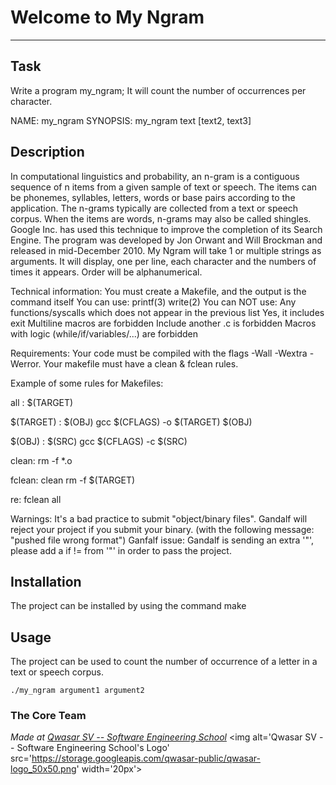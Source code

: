 # Welcome to My Ngram
***

## Task
Write a program my_ngram; It will count the number of occurrences per character.

NAME: my_ngram
SYNOPSIS: my_ngram text [text2, text3]

## Description
In computational linguistics and probability, an n-gram is a contiguous sequence of n items from a given sample of text or speech. 
The items can be phonemes, syllables, letters, words or base pairs according to the application. 
The n-grams typically are collected from a text or speech corpus. When the items are words, n-grams may also be called shingles.
Google Inc. has used this technique to improve the completion of its Search Engine. The program was developed by Jon Orwant and Will Brockman and released in mid-December 2010.
My Ngram will take 1 or multiple strings as arguments.
It will display, one per line, each character and the numbers of times it appears. Order will be alphanumerical.

Technical information:
You must create a Makefile, and the output is the command itself
You can use:
printf(3)
write(2)
You can NOT use:
Any functions/syscalls which does not appear in the previous list
Yes, it includes exit
Multiline macros are forbidden
Include another .c is forbidden
Macros with logic (while/if/variables/...) are forbidden

Requirements:
Your code must be compiled with the flags -Wall -Wextra -Werror.
Your makefile must have a clean & fclean rules.

Example of some rules for Makefiles:

all : $(TARGET)

$(TARGET) : $(OBJ)
	gcc $(CFLAGS) -o $(TARGET) $(OBJ) 

$(OBJ) : $(SRC)
	gcc $(CFLAGS) -c $(SRC)

clean:
	rm -f *.o

fclean: clean
	rm -f $(TARGET)

re: fclean all

Warnings:
It's a bad practice to submit "object/binary files". Gandalf will reject your project if you submit your binary. 
(with the following message: "pushed file wrong format")
Ganfalf issue:
Gandalf is sending an extra '"', please add a if != from '"' in order to pass the project.


## Installation
The project can be installed by using the command make

## Usage
The project can be used to count the number of occurrence of a letter in a text or speech corpus.
```
./my_ngram argument1 argument2
```

### The Core Team


<span><i>Made at <a href='https://qwasar.io'>Qwasar SV -- Software Engineering School</a></i></span>
<span><img alt='Qwasar SV -- Software Engineering School's Logo' src='https://storage.googleapis.com/qwasar-public/qwasar-logo_50x50.png' width='20px'></span>
